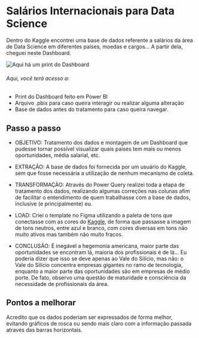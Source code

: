 # Salários Internacionais para Data Science
Dentro do Kaggle encontrei uma base de dados referente a salários da área de Data Science em diferentes países, moedas e cargos... A partir dela, cheguei neste Dashboard.

![Aqui há um print do Dashboard](https://github.com/BitencourtVitor/bitencourtvitor/blob/main/Sal%C3%A1rios%20Internacionais%20para%20Data%20Science/print_dashboard.png)

###### Aqui, você terá acesso a:
- Print do Dashboard feito em Power BI
- Arquivo .pbix para caso queira interagir ou realizar alguma alteração
- Base de dados antes do tratamento para caso queira navegar.

## Passo a passo
- OBJETIVO: Tratamento dos dados e montagem de um Dashboard que pudesse tornar possível visualizar quais países tem mais ou menos oportunidades, média salarial, etc.

- EXTRAÇÃO: A base de dados foi fornecida por um usuário do Kaggle, sem que fosse necessária a utilização de nenhum 
mecanismo de coleta.
- TRANSFORMAÇÃO: Através do Power Query realizei toda a etapa de tratamento dos dados, realizando algumas correções nas colunas afim de facilitar o entendimento de quem trabalhasse com a base de dados, inclusive (e principalmente) eu.
- LOAD: Criei o template no Figma utilizando a paleta de tons que conectasse com as cores do [Kaggle](https://www.kaggle.com/), de forma que passasse a imagem de tons neutros, entre azul e branco, com cores diversas em tons não muito ativos mas também não muito fracos.
- CONCLUSÃO: É inegável a hegemonia americana, maior parte das oportunidades se encontram lá, maioria dos profissionais é de lá... Eu poderia dizer que isso se deve apenas ao Vale do Silício, mas não: o Vale do Silício concentra empresas gigantes no ramo de tecnologia, enquanto a maior parte das oportunidades são em empresas de médio porte. De fato, observo uma questão de maturidade e consciência da necessidade de profissionais da área.
## Pontos a melhorar 
Acredito que os dados poderiam ser expressados de forma melhor, evitando gráficos de rosca ou sendo mais claro com a informação passada através das barras horizontais.
